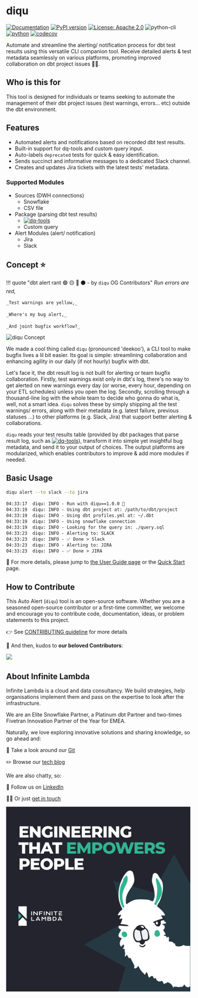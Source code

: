 <!-- markdownlint-disable code-block-style ul-indent -->
# diqu

[![Documentation](https://img.shields.io/badge/Documentation-Check%20it%20out%20📖-blue?style=flat)](https://diqu.iflambda.com/latest/)
[![PyPI version](https://badge.fury.io/py/diqu.svg)](https://pypi.org/project/diqu/)
[![License: Apache 2.0](https://img.shields.io/badge/License-Apache--2.0-yellow.svg)](https://opensource.org/license/apache-2-0/)
![python-cli](https://img.shields.io/badge/CLI-Python-FFCE3E?labelColor=14354C&logo=python&logoColor=white)
[![python](https://img.shields.io/badge/Python-3.9|3.10|3.11-3776AB.svg?style=flat&logo=python&logoColor=white)](https://www.python.org)
[![codecov](https://codecov.io/gh/infinitelambda/diqu/graph/badge.svg?token=JUO2ASNQEB)](https://codecov.io/gh/infinitelambda/diqu)

Automate and streamline the alerting/ notification process for dbt test results using this versatile CLI companion tool. Receive detailed alerts & test metadata seamlessly on various platforms, promoting improved collaboration on dbt project issues 🐞🚀.

## Who is this for

This tool is designed for individuals or teams seeking to automate the management of their dbt project issues (test warnings, errors... etc) outside the dbt environment.

## Features

- Automated alerts and notifications based on recorded dbt test results.
- Built-in support for dq-tools and custom query input.
- Auto-labels `deprecated` tests for quick & easy identification.
- Sends succinct and informative messages to a dedicated Slack channel.
- Creates and updates Jira tickets with the latest tests' metadata.

### Supported Modules

- Sources (DWH connections)
    - Snowflake
    - CSV file
- Package (parsing dbt test results)
    - [![dq-tools](https://img.shields.io/badge/dq--tools-hub-FF694B?logo=dbt&logoColor=FF694B)](https://hub.getdbt.com/infinitelambda/dq_tools)
    - Custom query
- Alert Modules (alert/ notification)
    - Jira
    - Slack

## Concept ⭐

!!! quote "dbt alert rant 🟢 🟡 🔴 ⚫ - by `diqu` OG Contributors"
    _Run errors are red,_

    _Test warnings are yellow,_

    _Where's my bug alert,_

    _And joint bugfix workflow?_

<img src="assets/img/diqu_concept.jpeg" alt="diqu Concept"> <!-- markdownlint-disable no-inline-html -->

We made a cool thing called `diqu` (pronounced 'deekoo'), a CLI tool to make bugfix lives a lil bit easier. Its goal is simple: streamlining collaboration and enhancing agility in our daily (if not hourly) bugfix with dbt.

Let's face it, the dbt result log is not built for alerting or team bugfix collaboration. Firstly, test warnings exist only in dbt's log, there's no way to get alerted on new warnings every day (or worse, every hour, depending on your ETL schedules) unless you open the log. Secondly, scrolling through a thousand-line log with the whole team to decide who gonna do what is, well, not a smart idea. `diqu` solves these by simply shipping all the test warnings/ errors, along with their metadata (e.g. latest failure, previous statuses ...) to other platforms (e.g. Slack, Jira) that support better alerting & collaborations.

`diqu` reads your test results table (provided by dbt packages that parse result log, such as [![dq-tools](https://img.shields.io/badge/dq--tools-hub-FF694B?logo=dbt&logoColor=FF694B)](https://hub.getdbt.com/infinitelambda/dq_tools)), transform it into simple yet insightful bug metadata, and send it to your output of choices. The output platforms are modularized, which enables contributors to improve & add more modules if needed.

## Basic Usage

```bash
diqu alert --to slack --to jira
```

```log
04:33:17  diqu: INFO - Run with diqu==1.0.0 🏃
04:33:19  diqu: INFO - Using dbt project at: /path/to/dbt/project
04:33:19  diqu: INFO - Using dbt profiles.yml at: ~/.dbt
04:33:19  diqu: INFO - Using snowflake connection
04:33:19  diqu: INFO - Looking for the query in: ./query.sql
04:33:23  diqu: INFO - Alerting to: SLACK
04:33:23  diqu: INFO - ✅ Done > Slack
04:33:23  diqu: INFO - Alerting to: JIRA
04:33:23  diqu: INFO - ✅ Done > JIRA
```

📖 For more details, please jump to [the User Guide page](nav/guide/common.md) or the [Quick Start](nav/guide/quick_start.md) page.

## How to Contribute

This Auto Alert (`diqu`) tool is an open-source software. Whether you are a seasoned open-source contributor or a first-time committer, we welcome and encourage you to contribute code, documentation, ideas, or problem statements to this project.

👉 See [CONTRIBUTING guideline](nav/dev/contributing.md) for more details

🌟 And then, kudos to **our beloved Contributors**:

<a href="https://github.com/infinitelambda/diqu/graphs/contributors">
  <img src="https://contrib.rocks/image?repo=infinitelambda/diqu" />
</a>

## About Infinite Lambda

Infinite Lambda is a cloud and data consultancy. We build strategies, help organisations implement them and pass on the expertise to look after the infrastructure.

We are an Elite Snowflake Partner, a Platinum dbt Partner and two-times Fivetran Innovation Partner of the Year for EMEA.

Naturally, we love exploring innovative solutions and sharing knowledge, so go ahead and:

🔧 Take a look around our [Git](https://github.com/infinitelambda)

✏️ Browse our [tech blog](https://infinitelambda.com/category/tech-blog/)

We are also chatty, so:

👀 Follow us on [LinkedIn](https://www.linkedin.com/company/infinite-lambda/)

👋🏼 Or just [get in touch](https://infinitelambda.com/contacts/)

[<img src="https://raw.githubusercontent.com/infinitelambda/cdn/1.0.0/general/images/GitHub-About-Section-1080x1080.png" alt="About IL" width="500">](https://infinitelambda.com/)

